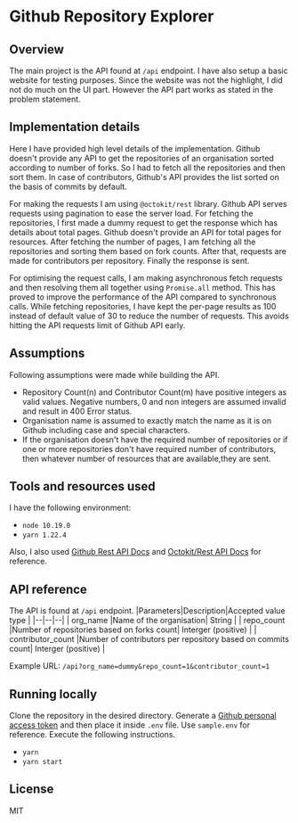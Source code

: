 # Github Repository Explorer

## Overview
The main project is the API found at `/api` endpoint. I have also setup a basic website for testing purposes. Since the website was not the highlight, I did not do much on the UI part. However the API part works as stated in the problem statement.


## Implementation details
Here I have provided high level details of the implementation.
Github doesn't provide any API to get the repositories of an organisation sorted according to number of forks. So I had to fetch all the repositories and then sort them. 
In case of contributors, Github's API provides the list sorted on the basis of commits by default. 

For making the requests I am using  `@octokit/rest` library. Github API serves requests using pagination to ease the server load. For fetching the repositories, I first made a dummy request to get the response which has details about total pages. Github doesn't provide an API for total pages for resources.
After fetching the number of pages, I am fetching all the repositories and sorting them based on fork counts. After that, requests are made for contributors per repository. Finally the response is sent.

For optimising the request calls, I am making asynchronous fetch requests and then resolving them all together using `Promise.all` method. This has proved to improve the performance of the API compared to synchronous calls.
While fetching repositories, I have kept the per-page results as 100 instead of default value of 30 to reduce the number of requests. This avoids hitting the API requests limit of Github API early.


## Assumptions
Following assumptions were made while building the API.
 - Repository Count(n) and Contributor Count(m) have positive integers as valid values. Negative numbers, 0 and non integers are assumed invalid and result in 400 Error status.
 - Organisation name is assumed to exactly match the name as it is on Github including case and special characters.
 - If the organisation doesn't have the required number of repositories or if one or more repositories don't have required number of contributors, then whatever number of resources that are available,they are sent.
 
 
## Tools and resources used
I have the following environment:
 - `node 10.19.0`
 - `yarn 1.22.4`

Also, I also used [Github Rest API Docs](https://docs.github.com/en/free-pro-team@latest/rest) and [Octokit/Rest API Docs](https://octokit.github.io/rest.js/v18) for reference.
 

## API reference
The API is found at `/api` endpoint.
|Parameters|Description|Accepted value type  |
|--|--|--|
| org_name |Name of the organisation| String |
| repo_count |Number of repositories based on forks count| Interger (positive) |
| contributor_count |Number of contributors per repository based on commits count| Interger (positive) |

Example URL: `/api?org_name=dummy&repo_count=1&contributor_count=1`


## Running locally
Clone the repository in the desired directory. Generate a [Github personal access token](https://docs.github.com/en/free-pro-team@latest/github/authenticating-to-github/creating-a-personal-access-token) and then place it inside `.env` file. Use `sample.env` for reference.
Execute the following instructions.
 - `yarn`
 - `yarn start`


## License
MIT
 
 
